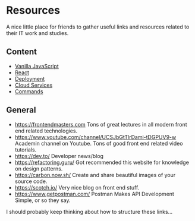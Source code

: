 # Resources

A nice little place for friends to gather useful links and resources related to their IT work and studies.

## Content

- [Vanilla JavaScript](JavaScript.md)
- [React](React.md)
- [Deployment](Deployment.md)
- [Cloud Services](CloudServices.md)
- [Commands](Commands.md)

## General

- https://frontendmasters.com Tons of great lectures in all modern front end related technologies.
- https://www.youtube.com/channel/UCSJbGtTlrDami-tDGPUV9-w Academin channel on Youtube. Tons of good front end related video tutorials.
- https://dev.to/ Developer news/blog
- https://refactoring.guru/ Got recommended this website for knowledge on design patterns.
- https://carbon.now.sh/ Create and share beautiful images of your source code.
- https://scotch.io/ Very nice blog on front end stuff.
- https://www.getpostman.com/ Postman Makes API Development Simple, or so they say.

I should probably keep thinking about how to structure these links...
